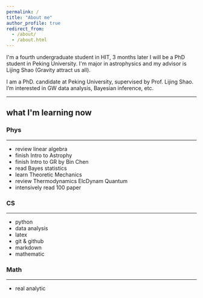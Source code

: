 ```yaml
---
permalink: /
title: "About me"
author_profile: true
redirect_from: 
  - /about/
  - /about.html
---
```


I'm a fourth undergraduate student in HIT, 3 months later I will be a PhD student in Peking University. I'm major in astrophysics and my advisor is Lijing Shao (Gravity attract us all).

I am a PhD. candidate at Peking University, supervised by Prof. Lijing Shao. I’m interested in GW data analysis, Bayesian inference, etc.

---
## what I'm learning now

### Phys
---
-  review linear algebra
-  finish Intro to Astrophy
-  finish Intro to GR by Bin Chen
-  read Bayes statistics
-  learn Theoretic Mechanics
-  review Thermodynamics ElcDynam Quantum
-  intensively read 100 paper

### CS
---
-  python
-  data analysis
-  latex
-  git & github
-  markdown
-  mathematic

### Math
---
-  real analytic
